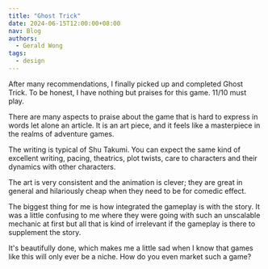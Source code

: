 ```yaml
---
title: "Ghost Trick"
date: 2024-06-15T12:00:00+08:00
nav: Blog
authors:
  - Gerald Wong
tags:
  - design
---
```


After many recommendations, I finally picked up and completed Ghost Trick. To be honest, I have nothing but praises for this game. 11/10 must play.

<!--more-->

There are many aspects to praise about the game that is hard to express in words let alone an article. It is an art piece, and it feels like a masterpiece in the realms of adventure games. 

The writing is typical of Shu Takumi. You can expect the same kind of excellent writing, pacing, theatrics, plot twists, care to characters and their dynamics with other characters.

The art is very consistent and the animation is clever; they are great in general and hilariously cheap when they need to be for comedic effect. 

The biggest thing for me is how integrated the gameplay is with the story. It was a little confusing to me where they were going with such an unscalable mechanic at first but all that is kind of irrelevant if the gameplay is there to supplement the story. 

It's beautifully done, which makes me a little sad when I know that games like this will only ever be a niche. How do you even market such a game?
